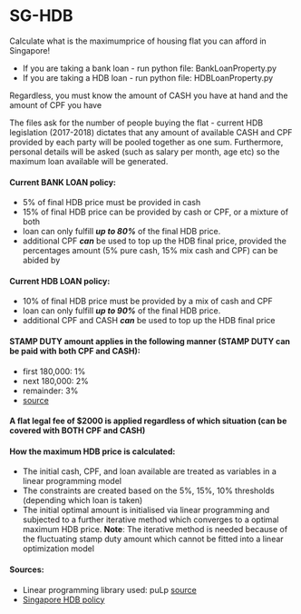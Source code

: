 # SG-HDB
Calculate what is the maximumprice of housing flat you can afford in Singapore!

- If you are taking a bank loan - run python file: BankLoanProperty.py
- If you are taking a HDB loan - run python file: HDBLoanProperty.py

Regardless, you must know the amount of CASH you have at hand and the amount of CPF you have

The files ask for the number of people buying the flat - current HDB legislation (2017-2018) dictates that any amount of available CASH and CPF provided by each party
will be pooled together as one sum. Furthermore, personal details will be asked (such as salary per month, age etc) so the maximum loan available will be generated.

#### Current BANK LOAN policy: 
- 5% of final HDB price must be provided in cash
- 15% of final HDB price can be provided by cash or CPF, or a mixture of both
- loan can only fulfill ***up to 80%*** of the final HDB price.
- additional CPF ***can*** be used to top up the HDB final price, provided the percentages amount (5% pure cash, 15% mix cash and CPF) can be abided by 

#### Current HDB LOAN policy: 
- 10% of final HDB price must be provided by a mix of cash and CPF
- loan can only fulfill ***up to 90%*** of the final HDB price.
- additional CPF and CASH ***can*** be used to top up the HDB final price

#### STAMP DUTY amount applies in the following manner (STAMP DUTY can be paid with both CPF and CASH):
- first 180,000: 1%
- next 180,000: 2%
- remainder: 3%
- [source](http://www.hdb.gov.sg/cs/infoweb/business/estate-agents-and-salespersons/buying-a-resale-flat/costs-and-fees)


#### A flat legal fee of $2000 is applied regardless of which situation (can be covered with BOTH CPF and CASH)




#### How the maximum HDB price is calculated:
- The initial cash, CPF, and loan available are treated as variables in a linear programming model
- The constraints are created based on the 5%, 15%, 10% thresholds (depending which loan is taken)
- The initial optimal amount is initialised via linear programming and subjected to a further iterative method which converges to a
optimal maximum HDB price.
**Note**: The iterative method is needed because of the fluctuating stamp duty amount which cannot be fitted into a linear optimization model


#### Sources:
- Linear programming library used: puLp [source](https://pythonhosted.org/PuLP/)
- [Singapore HDB policy](http://www.hdb.gov.sg/cs/infoweb/residential/buying-a-flat/new/hdb-flat)




